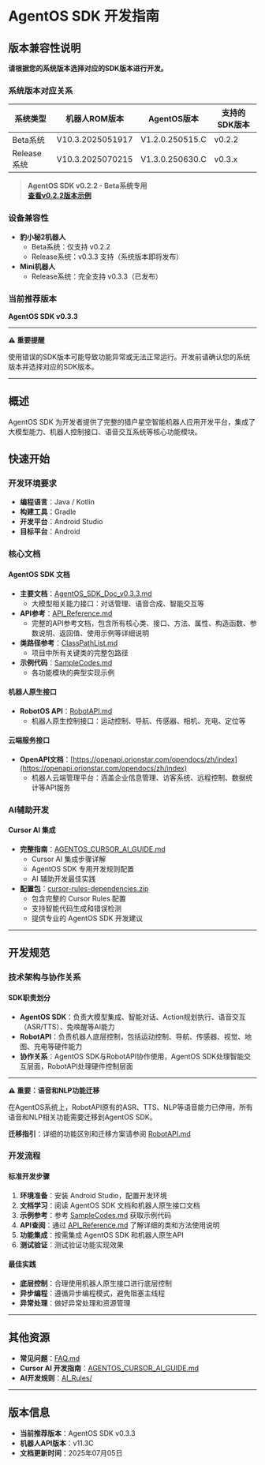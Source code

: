 # AgentOS SDK 开发指南

## 版本兼容性说明

**请根据您的系统版本选择对应的SDK版本进行开发。**

### 系统版本对应关系

| 系统类型 | 机器人ROM版本 | AgentOS版本 | 支持的SDK版本 |
|---------|-------------|------------|-------------|
| Beta系统 | V10.3.2025051917 | V1.2.0.250515.C | v0.2.2 |
| Release系统 | V10.3.2025070215 | V1.3.0.250630.C | v0.3.x |

> **AgentOS SDK v0.2.2 - Beta系统专用**  
> **[查看v0.2.2版本示例](https://github.com/orionagent/AgentSDKSample/tree/main/AgentRole_v0.2.2)**

### 设备兼容性

- **豹小秘2机器人**
  - Beta系统：仅支持 v0.2.2
  - Release系统：v0.3.3 支持（系统版本即将发布）
- **Mini机器人**
  - Release系统：完全支持 v0.3.3（已发布）

### 当前推荐版本

**AgentOS SDK v0.3.3**

---

**⚠️ 重要提醒**

使用错误的SDK版本可能导致功能异常或无法正常运行。开发前请确认您的系统版本并选择对应的SDK版本。

---

## 概述

AgentOS SDK 为开发者提供了完整的猎户星空智能机器人应用开发平台，集成了大模型能力、机器人控制接口、语音交互系统等核心功能模块。

## 快速开始

### 开发环境要求

- **编程语言**：Java / Kotlin
- **构建工具**：Gradle
- **开发平台**：Android Studio
- **目标平台**：Android

### 核心文档

#### AgentOS SDK 文档
- **主要文档**：[AgentOS_SDK_Doc_v0.3.3.md](Agent/v0.3.3/AgentOS_SDK_Doc_v0.3.3.md)
  - 大模型相关能力接口：对话管理、语音合成、智能交互等
- **API参考**：[API_Reference.md](Agent/v0.3.3/API_Reference.md)
  - 完整的API参考文档，包含所有核心类、接口、方法、属性、构造函数、参数说明、返回值、使用示例等详细说明
- **类路径参考**：[ClassPathList.md](Agent/v0.3.3/ClassPathList.md)
  - 项目中所有关键类的完整包路径
- **示例代码**：[SampleCodes.md](Agent/v0.3.3/SampleCodes.md)
  - 各功能模块的典型实现示例

#### 机器人原生接口
- **RobotOS API**：[RobotAPI.md](Robot/v11.3C/RobotAPI.md)
  - 机器人原生控制接口：运动控制、导航、传感器、相机、充电、定位等

#### 云端服务接口
- **OpenAPI文档**：[https://openapi.orionstar.com/opendocs/zh/index](https://openapi.orionstar.com/opendocs/zh/index)
  - 机器人云端管理平台：涵盖企业信息管理、访客系统、远程控制、数据统计等API服务

### AI辅助开发

#### Cursor AI 集成
- **完整指南**：[AGENTOS_CURSOR_AI_GUIDE.md](https://github.com/orionagent/agentos-sdk/blob/main/AGENTOS_CURSOR_AI_GUIDE.md)
  - Cursor AI 集成步骤详解
  - AgentOS SDK 专用开发规则配置
  - AI 辅助开发最佳实践
- **配置包**：[cursor-rules-dependencies.zip](https://github.com/orionagent/agentos-sdk/blob/main/cursor-rules-dependencies.zip)
  - 包含完整的 Cursor Rules 配置
  - 支持智能代码生成和错误检测
  - 提供专业的 AgentOS SDK 开发建议

---

## 开发规范

### 技术架构与协作关系

#### SDK职责划分
- **AgentOS SDK**：负责大模型集成、智能对话、Action规划执行、语音交互（ASR/TTS）、免唤醒等AI能力
- **RobotAPI**：负责机器人底层控制，包括运动控制、导航、传感器、视觉、地图、充电等硬件能力
- **协作关系**：AgentOS SDK与RobotAPI协作使用，AgentOS SDK处理智能交互层面，RobotAPI处理硬件控制层面

---

**⚠️ 重要：语音和NLP功能迁移**

在AgentOS系统上，RobotAPI原有的ASR、TTS、NLP等语音能力已停用，所有语音和NLP相关功能需要迁移到AgentOS SDK。

**迁移指引**：详细的功能区别和迁移方案请参阅 [RobotAPI.md](Robot/v11.3C/RobotAPI.md)

### 开发流程

#### 标准开发步骤
1. **环境准备**：安装 Android Studio，配置开发环境
2. **文档学习**：阅读 AgentOS SDK 文档和机器人原生接口文档
3. **示例参考**：参考 [SampleCodes.md](Agent/v0.3.3/SampleCodes.md) 获取示例代码
4. **API查阅**：通过 [API_Reference.md](Agent/v0.3.3/API_Reference.md) 了解详细的类和方法使用说明
5. **功能集成**：按需集成 AgentOS SDK 和机器人原生API
6. **测试验证**：测试验证功能实现效果

#### 最佳实践
- **底层控制**：合理使用机器人原生接口进行底层控制
- **异步编程**：遵循异步编程模式，避免阻塞主线程
- **异常处理**：做好异常处理和资源管理

---

## 其他资源

- **常见问题**：[FAQ.md](FAQ.md)
- **Cursor AI 开发指南**：[AGENTOS_CURSOR_AI_GUIDE.md](https://github.com/orionagent/agentos-sdk/blob/main/AGENTOS_CURSOR_AI_GUIDE.md)
- **AI开发规则**：[AI_Rules/](AI_Rules/)

---

## 版本信息

- **当前推荐版本**：AgentOS SDK v0.3.3
- **机器人API版本**：v11.3C
- **文档更新时间**：2025年07月05日
